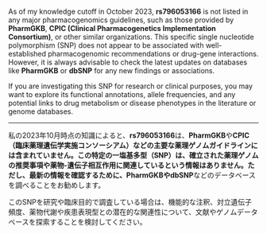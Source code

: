 As of my knowledge cutoff in October 2023, **rs796053166** is not listed in any major pharmacogenomics guidelines, such as those provided by **PharmGKB**, **CPIC (Clinical Pharmacogenetics Implementation Consortium)**, or other similar organizations. This specific single nucleotide polymorphism (SNP) does not appear to be associated with well-established pharmacogenomic recommendations or drug-gene interactions. However, it is always advisable to check the latest updates on databases like **PharmGKB** or **dbSNP** for any new findings or associations.

If you are investigating this SNP for research or clinical purposes, you may want to explore its functional annotations, allele frequencies, and any potential links to drug metabolism or disease phenotypes in the literature or genome databases.

---

私の2023年10月時点の知識によると、**rs796053166**は、**PharmGKB**や**CPIC（臨床薬理遺伝学実施コンソーシアム）**などの主要な薬理ゲノムガイドラインには含まれていません。この特定の一塩基多型（SNP）は、確立された薬理ゲノムの推奨事項や薬物-遺伝子相互作用に関連しているという情報はありません。ただし、最新の情報を確認するために、**PharmGKB**や**dbSNP**などのデータベースを調べることをお勧めします。

このSNPを研究や臨床目的で調査している場合は、機能的な注釈、対立遺伝子頻度、薬物代謝や疾患表現型との潜在的な関連性について、文献やゲノムデータベースを探索することを検討してください。
